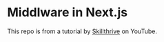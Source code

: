 # Middlware in Next.js

This repo is from a tutorial by [Skillthrive](https://youtu.be/XbvnxKzVXks) on YouTube.
